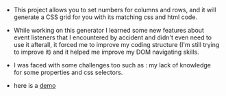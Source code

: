 - This project allows you to set numbers for columns and rows, and it will generate a CSS grid for you with its matching css and html code.

- While working on this generator I learned some new features about event listeners that I encountered by accident and didn't even need to use it afterall, it forced me to improve my coding structure (I'm still trying to improve it) and it helped me improve my DOM navigating skills.

- I was faced with some challenges too such as : my lack of knowledge for some properties and css selectors.

- here is a [demo](https://css-grid-generator.vercel.app/)
